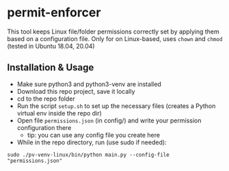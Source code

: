 # permit-enforcer
This tool keeps Linux file/folder permissions correctly set by applying them based on a configuration file.
Only for on Linux-based, uses `chown` and `chmod` (tested in Ubuntu 18.04, 20.04)

## Installation & Usage
- Make sure python3 and python3-venv are installed
- Download this repo project, save it locally
- cd to the repo folder
- Run the script `setup.sh` to set up the necessary files (creates a Python virtual env inside the repo dir)
- Open file `permissions.json` (in config/) and write your permission configuration there
  - tip: you can use any config file you create here
- While in the repo directory, run (use sudo if needed):
```
sudo ./pv-venv-linux/bin/python main.py --config-file "permissions.json"
```
